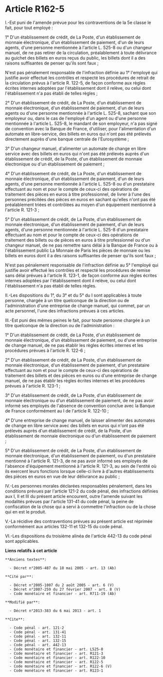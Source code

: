 # Article R162-5

I.-Est puni de l'amende prévue pour les contraventions de la 5e classe le fait, pour tout employé : 

1° D'un établissement de crédit, de La Poste, d'un établissement de monnaie électronique, d'un établissement de paiement,
d'un de leurs agents, d'une personne mentionnée à l'article L. 525-8 ou d'un changeur manuel, de ne pas retirer de la
circulation, préalablement à toute délivrance au guichet des billets en euros reçus du public, les billets dont il a des
raisons suffisantes de penser qu'ils sont faux ; 

N'est pas pénalement responsable de l'infraction définie au 1° l'employé qui justifie avoir effectué les contrôles et
respecté les procédures de retrait de la circulation prévus à l'article R. 122-5, de façon conforme aux règles écrites
internes adoptées par l'établissement dont il relève, ou celui dont l'établissement n'a pas établi de telles règles ; 

2° D'un établissement de crédit, de La Poste, d'un établissement de monnaie électronique, d'un établissement de paiement,
d'un de leurs agents ou d'une personne mentionnée à l'article L. 525-8, sachant que son employeur ou, dans le cas de
l'employé d'un agent ou d'une personne mentionnée à l'article L. 525-8, le mandant de son employeur, n'a pas signé de
convention avec la Banque de France, d'utiliser, pour l'alimentation d'un automate en libre-service, des billets en euros qui
n'ont pas été prélevés directement auprès d'une banque centrale de l'Eurosystème ; 

3° D'un changeur manuel, d'alimenter un automate de change en libre service avec des billets en euros qui n'ont pas été
prélevés auprès d'un établissement de crédit, de la Poste, d'un établissement de monnaie électronique ou d'un établissement
de paiement ; 

4° D'un établissement de crédit, de La Poste, d'un établissement de monnaie électronique, d'un établissement de paiement,
d'un de leurs agents, d'une personne mentionnée à l'article L. 525-8 ou d'un prestataire effectuant au nom et pour le compte
de ceux-ci des opérations de traitement des pièces en euros à titre professionnel, de livrer à l'une des personnes précitées
des pièces en euros en sachant qu'elles n'ont pas été préalablement triées et contrôlées au moyen d'un équipement mentionné à
l'article R. 121-3 ; 

5° D'un établissement de crédit, de La Poste, d'un établissement de monnaie électronique, d'un établissement de paiement,
d'un de leurs agents, d'une personne mentionnée à l'article L. 525-8 d'un prestataire effectuant au nom et pour le compte de
ceux-ci des opérations de traitement des billets ou de pièces en euros à titre professionnel ou d'un changeur manuel, de ne
pas remettre sans délai à la Banque de France ou à l'établissement public La Monnaie de Paris les pièces de monnaie ou les
billets en euros dont il a des raisons suffisantes de penser qu'ils sont faux ; 

N'est pas pénalement responsable de l'infraction définie au 5° l'employé qui justifie avoir effectué les contrôles et
respecté les procédures de remise sans délai prévues à l'article R. 123-1, de façon conforme aux règles écrites internes
adoptées par l'établissement dont il relève, ou celui dont l'établissement n'a pas établi de telles règles. 

II.-Les dispositions du 1°, du 3° et du 5° du I sont applicables à toute personne, chargée à un titre quelconque de la
direction ou de l'administration d'une entreprise de change manuel, qui commet, par un acte personnel, l'une des infractions
prévues à ces articles. 

III.-Est puni des mêmes peines le fait, pour toute personne chargée à un titre quelconque de la direction ou de
l'administration : 

1° D'un établissement de crédit, de La Poste, d'un établissement de monnaie électronique, d'un établissement de paiement, ou
d'une entreprise de change manuel, de ne pas établir les règles écrites internes et les procédures prévues à l'article R.
122-6 ; 

2° D'un établissement de crédit, de La Poste, d'un établissement de monnaie électronique, d'un établissement de paiement,
d'un prestataire effectuant au nom et pour le compte de ceux-ci des opérations de traitement des billets et des pièces en
euros ou d'une entreprise de change manuel, de ne pas établir les règles écrites internes et les procédures prévues à
l'article R. 123-1 ; 

3° D'un établissement de crédit, de La Poste, d'un établissement de monnaie électronique ou d'un établissement de paiement,
de ne pas avoir informé ses employés de l'absence de convention conclue avec la Banque de France conformément au I de
l'article R. 122-10 ; 

4° D'une entreprise de change manuel, de laisser alimenter des automates de change en libre service avec des billets en euros
qui n'ont pas été prélevés auprès d'un établissement de crédit, de la Poste, d'un établissement de monnaie électronique ou
d'un établissement de paiement ; 

5° D'un établissement de crédit, de La Poste, d'un établissement de monnaie électronique, d'un établissement de paiement, ou
d'un prestataire mentionné à l'article R. 121-3, de ne pas avoir informé ses employés de l'absence d'équipement mentionné à
l'article R. 121-3, au sein de l'entité où ils exercent leurs fonctions lorsque celle-ci livre à d'autres établissements des
pièces en euros en vue de leur délivrance au public ; 

IV.-Les personnes morales déclarées responsables pénalement, dans les conditions prévues par l'article 121-2 du code pénal,
des infractions définies aux I, II et III du présent article encourent, outre l'amende suivant les modalités prévues par
l'article 131-41 du code pénal, la peine de confiscation de la chose qui a servi à commettre l'infraction ou de la chose qui
en est le produit. 

V.-La récidive des contraventions prévues au présent article est réprimée conformément aux articles 132-11 et 132-15 du code
pénal. 

VI.-Les dispositions du troisième alinéa de l'article 442-13 du code pénal sont applicables.

**Liens relatifs à cet article**

	**Anciens textes**:

	  - Décret n°2005-487 du 18 mai 2005 - art. 13 (Ab)

	**Cité par**:

	  - Décret n°2005-1007 du 2 août 2005 - art. 6 (V)
	  - Décret n°2007-259 du 27 février 2007 - art. 8 (V)
	  - Code monétaire et financier - art. R711-19 (Ab)

	**Modifié par**:

	  - Décret n°2013-383 du 6 mai 2013 - art. 1

	**Cite**:

	  - Code pénal - art. 121-2
	  - Code pénal - art. 131-41
	  - Code pénal - art. 132-11
	  - Code pénal - art. 132-15
	  - Code pénal - art. 442-13
	  - Code monétaire et financier - art. L525-8
	  - Code monétaire et financier - art. R121-3
	  - Code monétaire et financier - art. R122-10
	  - Code monétaire et financier - art. R122-5
	  - Code monétaire et financier - art. R122-6 (V)
	  - Code monétaire et financier - art. R123-1
